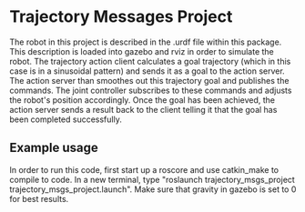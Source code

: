 # Trajectory Messages Project

The robot in this project is described in the .urdf file within this package. This description is loaded into gazebo and rviz in order to simulate the robot. The trajectory action client calculates a goal trajectory (which in this case is in a sinusoidal pattern) and sends it as a goal to the action server. The action server than smoothes out this trajectory goal and publishes the commands. The joint controller subscribes to these commands and adjusts the robot's position accordingly. Once the goal has been achieved, the action server sends a result back to the client telling it that the goal has been completed successfully. 

## Example usage
In order to run this code, first start up a roscore and use catkin_make to compile to code. In a new terminal, type "roslaunch trajectory_msgs_project trajectory_msgs_project.launch". Make sure that gravity in gazebo is set to 0 for best results.
